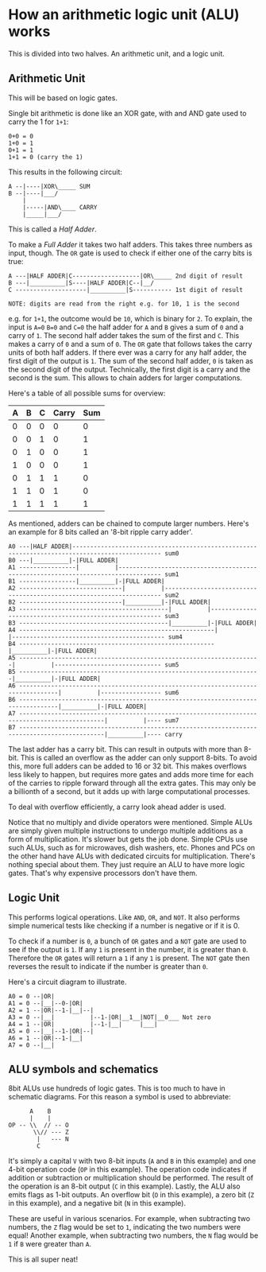 # How an arithmetic logic unit (ALU) works

This is divided into two halves. An arithmetic unit, and a logic unit.

## Arithmetic Unit

This will be based on logic gates.

Single bit arithmetic is done like an XOR gate, with and AND gate
used to carry the 1 for `1+1`:

```
0+0 = 0
1+0 = 1
0+1 = 1
1+1 = 0 (carry the 1)
```

This results in the following circuit:

```
A --|----|XOR\_____ SUM
B --|----|___/
    |
    |-----|AND\____ CARRY
    |_____|___/
```

This is called a _Half Adder_.

To make a _Full Adder_ it takes two half adders. This takes three
numbers as input, though. The `OR` gate is used to check if either one
of the carry bits is true:  

```
A ---|HALF ADDER|C-------------------|OR\_____ 2nd digit of result
B ---|__________|S----|HALF ADDER|C--|__/
C --------------------|__________|S----------- 1st digit of result

NOTE: digits are read from the right e.g. for 10, 1 is the second
```

e.g. for `1+1`, the outcome would be `10`, which is binary for `2`.
To explain, the input is `A=0` `B=0` and `C=0` the half adder
for `A` and `B` gives a sum of `0` and a carry of `1`. The second
half adder takes the sum of the first and `C`. This makes
a carry of `0` and a sum of `0`. The `OR` gate that follows takes the
carry units of both half adders. If there ever was a carry for any
half adder, the first digit of the output is `1`. The sum of the
second half adder, `0` is taken as the second digit of the output.
Technically, the first digit is a carry and the second is the sum. 
This allows to chain adders for larger computations.

Here's a table of all possible sums for overview:

| A | B | C | Carry | Sum |
|---|---|---|-------|-----|
| 0 | 0 | 0 |   0   |  0  |
| 0 | 0 | 1 |   0   |  1  |
| 0 | 1 | 0 |   0   |  1  |
| 1 | 0 | 0 |   0   |  1  |
| 0 | 1 | 1 |   1   |  0  |
| 1 | 1 | 0 |   1   |  0  |
| 1 | 1 | 1 |   1   |  1  |

As mentioned, adders can be chained to compute larger numbers. 
Here's an example for 8 bits called an '8-bit ripple carry adder'.

```
A0 ---|HALF ADDER|----------------------------------------------------------------------------------------------- sum0 
B0 ---|__________|-|FULL ADDER|
A1 ----------------|          |---------------------------------------------------------------------------------- sum1
B1 ----------------|__________|-|FULL ADDER|
A2 -----------------------------|          |--------------------------------------------------------------------- sum2
B2 -----------------------------|__________|-|FULL ADDER|
A3 ------------------------------------------|          |-------------------------------------------------------- sum3
B3 ------------------------------------------|__________|-|FULL ADDER|
A4 -------------------------------------------------------|          |------------------------------------------- sum4
B4 -------------------------------------------------------|__________|-|FULL ADDER|
A5 --------------------------------------------------------------------|          |------------------------------ sum5
B5 --------------------------------------------------------------------|__________|-|FULL ADDER|
A6 ---------------------------------------------------------------------------------|          |----------------- sum6
B6 ---------------------------------------------------------------------------------|__________|-|FULL ADDER|
A7 ----------------------------------------------------------------------------------------------|          |---- sum7
B7 ----------------------------------------------------------------------------------------------|__________|---- carry
```

The last adder has a carry bit. This can result in outputs with more 
than 8-bit. This is called an overflow as the adder can only
support 8-bits. To avoid this, more full adders can be added to 16 
or 32 bit. This makes overflows less likely to happen, but requires
more gates and adds more time for each of the carries to ripple
forward through all the extra gates. This may only be a billionth of a 
second, but it adds up with large computational processes. 

To deal with overflow efficiently, a carry look ahead adder is used.

Notice that no multiply and divide operators were mentioned.
Simple ALUs are simply given multiple instructions to undergo multiple
additions as a form of multiplication. It's slower but gets the job
done. Simple CPUs use such ALUs, such as for microwaves, dish washers,
etc. Phones and PCs on the other hand have ALUs with dedicated
circuits for multiplication. There's nothing special about them. They
just require an ALU to have more logic gates. That's why expensive 
processors don't have them.

## Logic Unit

This performs logical operations. Like `AND`, `OR`, and `NOT`. 
It also performs simple numerical tests like checking if a number
is negative or if it is 0. 

To check if a number is `0`, a bunch of `OR` gates and a `NOT` gate
are used to see if the output is `1`. If any `1` is present in the
number, it is greater than `0`. Therefore the `OR` gates will return
a `1` if any `1` is present. The `NOT` gate then reverses the result
to indicate if the number is greater than `0`.

Here's a circuit diagram to illustrate.

```
A0 = 0 --|OR|
A1 = 0 --|__|--0-|OR|
A2 = 1 --|OR|--1-|__|--|
A3 = 0 --|__|          |--1-|OR|__1__|NOT|__0___ Not zero
A4 = 1 --|OR|          |--1-|__|     |___|
A5 = 0 --|__|--1-|OR|--|
A6 = 1 --|OR|--1-|__|
A7 = 0 --|__|
```

## ALU symbols and schematics

8bit ALUs use hundreds of logic gates. This is too much to have in 
schematic diagrams. For this reason a symbol is used to abbreviate:

```
      A    B
      |    |
OP -- \\  // -- O
       \\// --- Z
        |   --- N
        C
```

It's simply a capital `V` with two 8-bit inputs (`A` and `B` in this
example) and one 4-bit operation code (`OP` in this example). The
operation code indicates if addition or subtraction or multiplication
should be performed. The result of the operation is an 8-bit output
(`C` in this example). Lastly, the ALU also emits flags as 1-bit
outputs. An overflow bit (`O` in this example), a zero bit (`Z` in 
this example), and a negative bit (`N` in this example).

These are useful in various scenarios. For example, when subtracting
two numbers, the `Z` flag would be set to `1`, indicating the two 
numbers were equal! Another example, when subtracting two numbers, the
`N` flag would be `1` if `B` were greater than `A`. 

This is all super neat!

